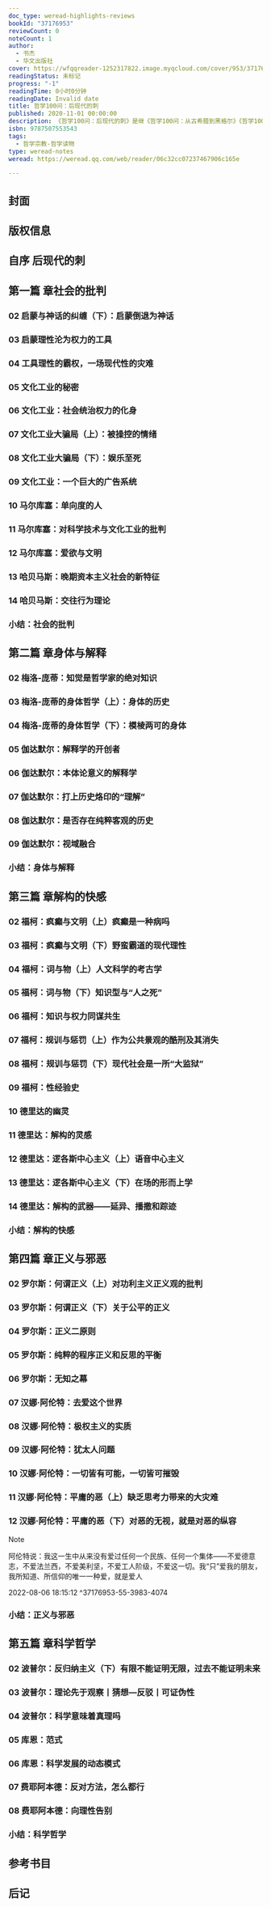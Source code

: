 ```yaml
---
doc_type: weread-highlights-reviews
bookId: "37176953"
reviewCount: 0
noteCount: 1
author:
  - 书杰
  - 华文出版社
cover: https://wfqqreader-1252317822.image.myqcloud.com/cover/953/37176953/t7_37176953.jpg
readingStatus: 未标记
progress: "-1"
readingTime: 0小时0分钟
readingDate: Invalid date
title: 哲学100问：后现代的刺
published: 2020-11-01 00:00:00
description: 《哲学100问：后现代的刺》是继《哲学100问：从古希腊到黑格尔》《哲学100问：人，诗意地栖居》之后的第三本书。本书以启蒙、文化工业、传媒、工具理性、解构、正义、科学为展开话题，用通俗的语言带你走进紧张刺激的后现代哲学世界
isbn: 9787507553543
tags:
  - 哲学宗教-哲学读物
type: weread-notes
weread: https://weread.qq.com/web/reader/06c32cc07237467906c165e

---
```



## 封面

## 版权信息

## 自序 后现代的刺

## 第一篇 章社会的批判

### 02 启蒙与神话的纠缠（下）：启蒙倒退为神话

### 03 启蒙理性沦为权力的工具

### 04 工具理性的霸权，一场现代性的灾难

### 05 文化工业的秘密

### 06 文化工业：社会统治权力的化身

### 07 文化工业大骗局（上）：被操控的情绪

### 08 文化工业大骗局（下）：娱乐至死

### 09 文化工业：一个巨大的广告系统

### 10 马尔库塞：单向度的人

### 11 马尔库塞：对科学技术与文化工业的批判

### 12 马尔库塞：爱欲与文明

### 13 哈贝马斯：晚期资本主义社会的新特征

### 14 哈贝马斯：交往行为理论

### 小结：社会的批判

## 第二篇 章身体与解释

### 02 梅洛-庞蒂：知觉是哲学家的绝对知识

### 03 梅洛-庞蒂的身体哲学（上）：身体的历史

### 04 梅洛-庞蒂的身体哲学（下）：模棱两可的身体

### 05 伽达默尔：解释学的开创者

### 06 伽达默尔：本体论意义的解释学

### 07 伽达默尔：打上历史烙印的“理解”

### 08 伽达默尔：是否存在纯粹客观的历史

### 09 伽达默尔：视域融合

### 小结：身体与解释

## 第三篇 章解构的快感

### 02 福柯：疯癫与文明（上）疯癫是一种病吗

### 03 福柯：疯癫与文明（下）野蛮霸道的现代理性

### 04 福柯：词与物（上）人文科学的考古学

### 05 福柯：词与物（下）知识型与“人之死”

### 06 福柯：知识与权力同谋共生

### 07 福柯：规训与惩罚（上）作为公共景观的酷刑及其消失

### 08 福柯：规训与惩罚（下）现代社会是一所“大监狱”

### 09 福柯：性经验史

### 10 德里达的幽灵

### 11 德里达：解构的灵感

### 12 德里达：逻各斯中心主义（上）语音中心主义

### 13 德里达：逻各斯中心主义（下）在场的形而上学

### 14 德里达：解构的武器——延异、播撒和踪迹

### 小结：解构的快感

## 第四篇 章正义与邪恶

### 02 罗尔斯：何谓正义（上）对功利主义正义观的批判

### 03 罗尔斯：何谓正义（下）关于公平的正义

### 04 罗尔斯：正义二原则

### 05 罗尔斯：纯粹的程序正义和反思的平衡

### 06 罗尔斯：无知之幕

### 07 汉娜·阿伦特：去爱这个世界

### 08 汉娜·阿伦特：极权主义的实质

### 09 汉娜·阿伦特：犹太人问题

### 10 汉娜·阿伦特：一切皆有可能，一切皆可摧毁

### 11 汉娜·阿伦特：平庸的恶（上）缺乏思考力带来的大灾难

### 12 汉娜·阿伦特：平庸的恶（下）对恶的无视，就是对恶的纵容

> [!NOTE] 
> 阿伦特说：我这一生中从来没有爱过任何一个民族、任何一个集体——不爱德意志，不爱法兰西，不爱美利坚，不爱工人阶级，不爱这一切。我“只”爱我的朋友，我所知道、所信仰的唯一一种爱，就是爱人
> 
> 2022-08-06 18:15:12 ^37176953-55-3983-4074

### 小结：正义与邪恶

## 第五篇 章科学哲学

### 02 波普尔：反归纳主义（下）有限不能证明无限，过去不能证明未来

### 03 波普尔：理论先于观察丨猜想—反驳丨可证伪性

### 04 波普尔：科学意味着真理吗

### 05 库恩：范式

### 06 库恩：科学发展的动态模式

### 07 费耶阿本德：反对方法，怎么都行

### 08 费耶阿本德：向理性告别

### 小结：科学哲学

## 参考书目

## 后记

